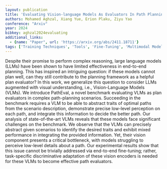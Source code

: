 ```yaml
---
layout: publication
title: 'Evaluating Vision-language Models As Evaluators In Path Planning'
authors: Mohamed Aghzal, Xiang Yue, Erion Plaku, Ziyu Yao
conference: "Arxiv"
year: 2024
bibkey: aghzal2024evaluating
additional_links:
  - {name: "Paper", url: 'https://arxiv.org/abs/2411.18711'}
tags: ['Training Techniques', 'Tools', 'Fine-Tuning', 'Multimodal Models', 'Pretraining Methods']
---
```

Despite their promise to perform complex reasoning, large language models (LLMs) have been shown to have limited effectiveness in end-to-end planning. This has inspired an intriguing question: if these models cannot plan well, can they still contribute to the planning framework as a helpful plan evaluator? In this work, we generalize this question to consider LLMs augmented with visual understanding, i.e., Vision-Language Models (VLMs). We introduce PathEval, a novel benchmark evaluating VLMs as plan evaluators in complex path-planning scenarios. Succeeding in the benchmark requires a VLM to be able to abstract traits of optimal paths from the scenario description, demonstrate precise low-level perception on each path, and integrate this information to decide the better path. Our analysis of state-of-the-art VLMs reveals that these models face significant challenges on the benchmark. We observe that the VLMs can precisely abstract given scenarios to identify the desired traits and exhibit mixed performance in integrating the provided information. Yet, their vision component presents a critical bottleneck, with models struggling to perceive low-level details about a path. Our experimental results show that this issue cannot be trivially addressed via end-to-end fine-tuning; rather, task-specific discriminative adaptation of these vision encoders is needed for these VLMs to become effective path evaluators.
